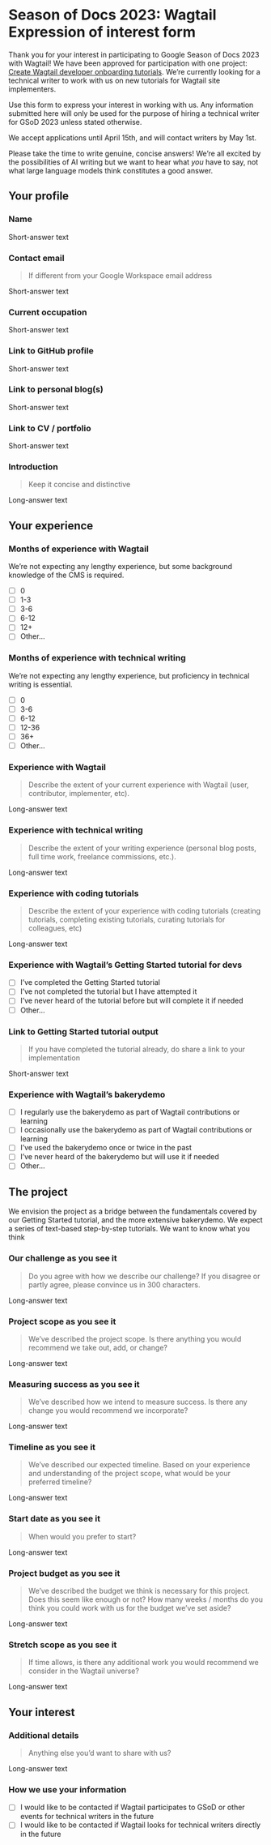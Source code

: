 # Season of Docs 2023: Wagtail Expression of interest form

Thank you for your interest in participating to Google Season of Docs 2023 with Wagtail! We have been approved for participation with one project: [Create Wagtail developer onboarding tutorials](./proposal-create-wagtail-developer-onboarding-tutorials.md). We’re currently looking for a technical writer to work with us on new tutorials for Wagtail site implementers.

Use this form to express your interest in working with us. Any information submitted here will only be used for the purpose of hiring a technical writer for GSoD 2023 unless stated otherwise.

We accept applications until April 15th, and will contact writers by May 1st.

Please take the time to write genuine, concise answers! We’re all excited by the possibilities of AI writing but we want to hear what _you_ have to say, not what large language models think constitutes a good answer.

## Your profile

### Name

Short-answer text

### Contact email

> If different from your Google Workspace email address

Short-answer text

### Current occupation

Short-answer text

### Link to GitHub profile

Short-answer text

### Link to personal blog(s)

Short-answer text

### Link to CV / portfolio

Short-answer text

### Introduction

> Keep it concise and distinctive

Long-answer text

## Your experience

### Months of experience with Wagtail

We’re not expecting any lengthy experience, but some background knowledge of the CMS is required.

- [ ] 0
- [ ] 1-3
- [ ] 3-6
- [ ] 6-12
- [ ] 12+
- [ ] Other…

### Months of experience with technical writing

We’re not expecting any lengthy experience, but proficiency in technical writing is essential.

- [ ] 0
- [ ] 3-6
- [ ] 6-12
- [ ] 12-36
- [ ] 36+
- [ ] Other…

### Experience with Wagtail

> Describe the extent of your current experience with Wagtail (user, contributor, implementer, etc).

Long-answer text

### Experience with technical writing

> Describe the extent of your writing experience (personal blog posts, full time work, freelance commissions, etc.).

Long-answer text

### Experience with coding tutorials

> Describe the extent of your experience with coding tutorials (creating tutorials, completing existing tutorials, curating tutorials for colleagues, etc)

Long-answer text

### Experience with Wagtail’s Getting Started tutorial for devs

- [ ] I’ve completed the Getting Started tutorial
- [ ] I’ve not completed the tutorial but I have attempted it
- [ ] I’ve never heard of the tutorial before but will complete it if needed
- [ ] Other…

### Link to Getting Started tutorial output

> If you have completed the tutorial already, do share a link to your implementation

Short-answer text

### Experience with Wagtail’s bakerydemo

- [ ] I regularly use the bakerydemo as part of Wagtail contributions or learning
- [ ] I occasionally use the bakerydemo as part of Wagtail contributions or learning
- [ ] I’ve used the bakerydemo once or twice in the past
- [ ] I’ve never heard of the bakerydemo but will use it if needed
- [ ] Other…

## The project

We envision the project as a bridge between the fundamentals covered by our Getting Started tutorial, and the more extensive bakerydemo. We expect a series of text-based step-by-step tutorials. We want to know what you think

### Our challenge as you see it

> Do you agree with how we describe our challenge? If you disagree or partly agree, please convince us in 300 characters.

Long-answer text

### Project scope as you see it

> We’ve described the project scope. Is there anything you would recommend we take out, add, or change?

Long-answer text

### Measuring success as you see it

> We’ve described how we intend to measure success. Is there any change you would recommend we incorporate?

Long-answer text

### Timeline as you see it

> We’ve described our expected timeline. Based on your experience and understanding of the project scope, what would be your preferred timeline?

Long-answer text

### Start date as you see it

> When would you prefer to start?

Long-answer text

### Project budget as you see it

> We’ve described the budget we think is necessary for this project. Does this seem like enough or not? How many weeks / months do you think you could work with us for the budget we’ve set aside?

Long-answer text

### Stretch scope as you see it

> If time allows, is there any additional work you would recommend we consider in the Wagtail universe?

Long-answer text

## Your interest

### Additional details

> Anything else you’d want to share with us?

Long-answer text

### How we use your information

- [ ] I would like to be contacted if Wagtail participates to GSoD or other events for technical writers in the future
- [ ] I would like to be contacted if Wagtail looks for technical writers directly in the future
